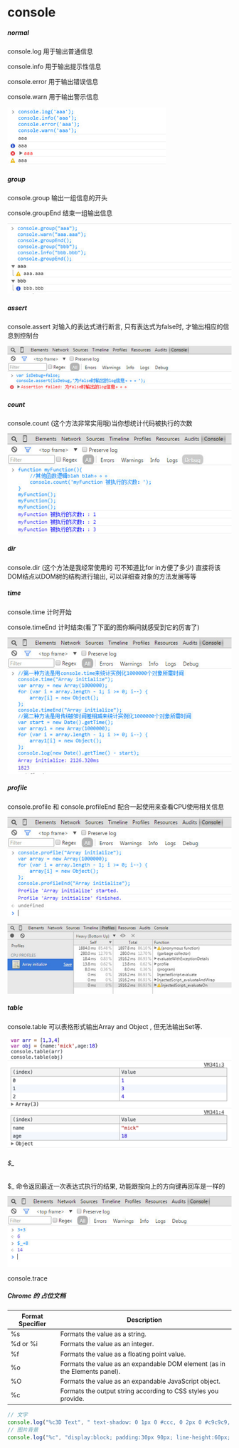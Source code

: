 # console

##### normal

console.log 用于输出普通信息

console.info 用于输出提示性信息

console.error 用于输出错误信息

console.warn 用于输出警示信息 

![img](../img/20180312001.jpg)

##### group

console.group 输出一组信息的开头

console.groupEnd 结束一组输出信息 

![img](../img/20180312002.jpg)

##### assert

console.assert 对输入的表达式进行断言, 只有表达式为false时, 才输出相应的信息到控制台 

![img](../img/20180312003.jpg)

##### count

console.count (这个方法非常实用哦)当你想统计代码被执行的次数 

![img](../img/20180312004.jpg)

##### dir

console.dir (这个方法是我经常使用的 可不知道比for in方便了多少) 直接将该DOM结点以DOM树的结构进行输出, 可以详细查对象的方法发展等等 

##### time

console.time 计时开始

console.timeEnd 计时结束(看了下面的图你瞬间就感受到它的厉害了) 

![img](../img/20180312005.jpg)

##### profile

console.profile 和 console.profileEnd 配合一起使用来查看CPU使用相关信息 

![img](../img/20180312006.jpg)

![img](../img/20180312007.jpg)

##### table

console.table 可以表格形式输出Array and Object , 但无法输出Set等. 

![img](../img/20180312008.png)

###### $_

$_ 命令返回最近一次表达式执行的结果, 功能跟按向上的方向键再回车是一样的 

![img](../img/20180312009.jpg)

console.trace

##### Chrome 的 占位文档

| Format Specifier | Description                                                                |
|------------------|----------------------------------------------------------------------------|
| %s               | Formats the value as a string.                                             |
| %d or %i         | Formats the value as an integer.                                           |
| %f               | Formats the value as a floating point value.                               |
| %o               | Formats the value as an expandable DOM element (as in the Elements panel). |
| %O               | Formats the value as an expandable JavaScript object.                      |
| %c               | Formats the output string according to CSS styles you provide.             |

``` js
// 文字
console.log("%c3D Text", " text-shadow: 0 1px 0 #ccc, 0 2px 0 #c9c9c9, 0 3px 0 #bbb, 0 4px 0 #b9b9b9, 0 5px 0 #aaa, 0 6px 1px rgba(0, 0, 0, .1), 0 0 5px rgba(0, 0, 0, .1), 0 1px 3px rgba(0, 0, 0, .3), 0 3px 5px rgba(0, 0, 0, .2), 0 5px 10px rgba(0, 0, 0, .25), 0 10px 10px rgba(0, 0, 0, .2), 0 20px 20px rgba(0, 0, 0, .15); font-size:5em")
// 图片背景
console.log("%c", "display:block; padding:30px 90px; line-height:60px; background-image:url('https://files.cnblogs.com/files/mydia/7ABFD901E6DB857A3C282B95ED1F8674.gif'); ");
```

